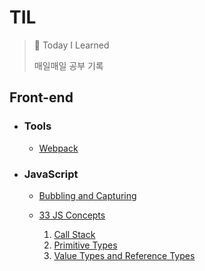 # TIL 

> 📝 Today I Learned
>
> 매일매일 공부 기록





## Front-end

- ### **Tools**
  
  - [Webpack](https://github.com/SewookHan/TIL/blob/main/Webpack/Webpack.md)



- ### **JavaScript**

  - [Bubbling and Capturing](https://github.com/SewookHan/TIL/blob/main/JavaScript/bubbling-and-capturing.md)

  - [33 JS Concepts](https://github.com/SewookHan/TIL/blob/main/JavaScript/33-js-concepts) 

    1. [Call Stack](https://github.com/SewookHan/TIL/blob/main/JavaScript/33-js-concepts/call-stack.md)
    2. [Primitive Types](https://github.com/SewookHan/TIL/blob/main/JavaScript/33-js-concepts/primitive-types.md)
    3. [Value Types and Reference Types](https://github.com/SewookHan/TIL/blob/main/JavaScript/value-types-and-reference-types.md) 

  

    

